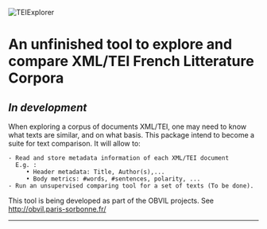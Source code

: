 ![TEIExplorer](https://github.com/Valerie-Hanoka/TEIExplorer/blob/master/illustration.png)

An unfinished tool to explore and compare XML/TEI French Litterature Corpora
========================================================================================

*In development*
---------------

When exploring a corpus of documents XML/TEI, one may need to
know what texts are similar, and on what basis.
This package intend to become a suite for text comparison.
It will allow to:

    - Read and store metadata information of each XML/TEI document
      E.g. :
         • Header metadata: Title, Author(s),...
         • Body metrics: #words, #sentences, polarity, ...
    - Run an unsupervised comparing tool for a set of texts (To be done).


This tool is being developed as part of the OBVIL projects.
See http://obvil.paris-sorbonne.fr/

---------------
